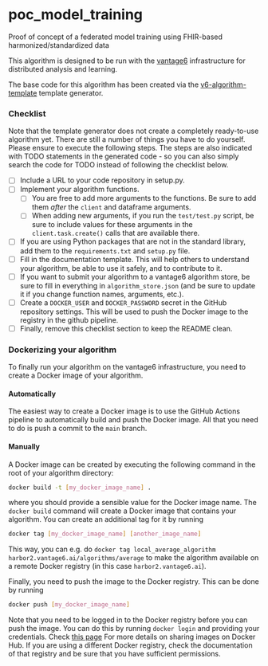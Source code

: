 
# poc_model_training

Proof of concept of a federated model training using FHIR-based harmonized/standardized data

This algorithm is designed to be run with the [vantage6](https://vantage6.ai)
infrastructure for distributed analysis and learning.

The base code for this algorithm has been created via the
[v6-algorithm-template](https://github.com/vantage6/v6-algorithm-template)
template generator.

### Checklist

Note that the template generator does not create a completely ready-to-use
algorithm yet. There are still a number of things you have to do yourself.
Please ensure to execute the following steps. The steps are also indicated with
TODO statements in the generated code - so you can also simply search the
code for TODO instead of following the checklist below.

- [ ] Include a URL to your code repository in setup.py.
- [ ] Implement your algorithm functions.
  - [ ] You are free to add more arguments to the functions. Be sure to add them
    *after* the `client` and dataframe arguments.
  - [ ] When adding new arguments, if you run the `test/test.py` script, be sure
    to include values for these arguments in the `client.task.create()` calls
    that are available there.
- [ ] If you are using Python packages that are not in the standard library, add
  them to the `requirements.txt` and `setup.py` file.
- [ ] Fill in the documentation template. This will help others to understand your
  algorithm, be able to use it safely, and to contribute to it.
- [ ] If you want to submit your algorithm to a vantage6 algorithm store, be sure
  to fill in everything in ``algorithm_store.json`` (and be sure to update
  it if you change function names, arguments, etc.).
- [ ] Create a ``DOCKER_USER`` and ``DOCKER_PASSWORD`` secret in the GitHub repository
  settings. This will be used to push the Docker image to the registry in the github
  pipeline.
- [ ] Finally, remove this checklist section to keep the README clean.

### Dockerizing your algorithm

To finally run your algorithm on the vantage6 infrastructure, you need to
create a Docker image of your algorithm.

#### Automatically

The easiest way to create a Docker image is to use the GitHub Actions pipeline to
automatically build and push the Docker image. All that you need to do is push a
commit to the ``main`` branch.

#### Manually

A Docker image can be created by executing the following command in the root of your
algorithm directory:

```bash
docker build -t [my_docker_image_name] .
```

where you should provide a sensible value for the Docker image name. The
`docker build` command will create a Docker image that contains your algorithm.
You can create an additional tag for it by running

```bash
docker tag [my_docker_image_name] [another_image_name]
```

This way, you can e.g. do
`docker tag local_average_algorithm harbor2.vantage6.ai/algorithms/average` to
make the algorithm available on a remote Docker registry (in this case
`harbor2.vantage6.ai`).

Finally, you need to push the image to the Docker registry. This can be done
by running

```bash
docker push [my_docker_image_name]
```

Note that you need to be logged in to the Docker registry before you can push
the image. You can do this by running `docker login` and providing your
credentials. Check [this page](https://docs.docker.com/get-started/04_sharing_app/)
For more details on sharing images on Docker Hub. If you are using a different
Docker registry, check the documentation of that registry and be sure that you
have sufficient permissions.